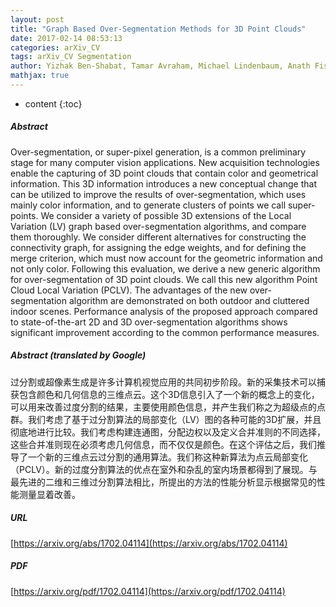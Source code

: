 ```yaml
---
layout: post
title: "Graph Based Over-Segmentation Methods for 3D Point Clouds"
date: 2017-02-14 08:53:13
categories: arXiv_CV
tags: arXiv_CV Segmentation
author: Yizhak Ben-Shabat, Tamar Avraham, Michael Lindenbaum, Anath Fischer
mathjax: true
---
```


* content
{:toc}

##### Abstract
Over-segmentation, or super-pixel generation, is a common preliminary stage for many computer vision applications. New acquisition technologies enable the capturing of 3D point clouds that contain color and geometrical information. This 3D information introduces a new conceptual change that can be utilized to improve the results of over-segmentation, which uses mainly color information, and to generate clusters of points we call super-points. We consider a variety of possible 3D extensions of the Local Variation (LV) graph based over-segmentation algorithms, and compare them thoroughly. We consider different alternatives for constructing the connectivity graph, for assigning the edge weights, and for defining the merge criterion, which must now account for the geometric information and not only color. Following this evaluation, we derive a new generic algorithm for over-segmentation of 3D point clouds. We call this new algorithm Point Cloud Local Variation (PCLV). The advantages of the new over-segmentation algorithm are demonstrated on both outdoor and cluttered indoor scenes. Performance analysis of the proposed approach compared to state-of-the-art 2D and 3D over-segmentation algorithms shows significant improvement according to the common performance measures.

##### Abstract (translated by Google)
过分割或超像素生成是许多计算机视觉应用的共同初步阶段。新的采集技术可以捕获包含颜色和几何信息的三维点云。这个3D信息引入了一个新的概念上的变化，可以用来改善过度分割的结果，主要使用颜色信息，并产生我们称之为超级点的点群。我们考虑了基于过分割算法的局部变化（LV）图的各种可能的3D扩展，并且彻底地进行比较。我们考虑构建连通图，分配边权以及定义合并准则的不同选择，这些合并准则现在必须考虑几何信息，而不仅仅是颜色。在这个评估之后，我们推导了一个新的三维点云过分割的通用算法。我们称这种新算法为点云局部变化（PCLV）。新的过度分割算法的优点在室外和杂乱的室内场景都得到了展现。与最先进的二维和三维过分割算法相比，所提出的方法的性能分析显示根据常见的性能测量显着改善。

##### URL
[https://arxiv.org/abs/1702.04114](https://arxiv.org/abs/1702.04114)

##### PDF
[https://arxiv.org/pdf/1702.04114](https://arxiv.org/pdf/1702.04114)

